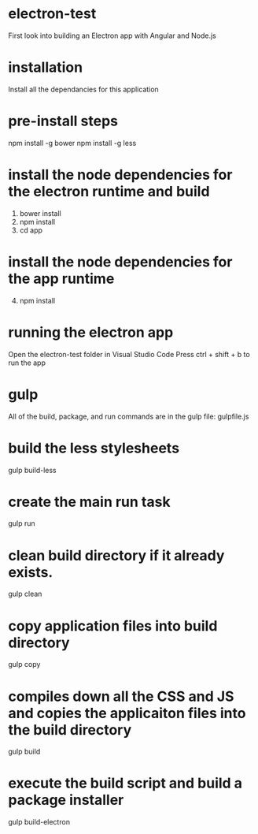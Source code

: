 # electron-test
First look into building an Electron app with Angular and Node.js

# installation 
Install all the dependancies for this application

# pre-install steps
npm install -g bower
npm install -g less

# install the node dependencies for the electron runtime and build
1) bower install
2) npm install
3) cd app

# install the node dependencies for the app runtime
4) npm install 

# running the electron app
Open the electron-test folder in Visual Studio Code 
Press ctrl + shift + b to run the app

# gulp 
All of the build, package, and run commands are in the gulp file: gulpfile.js

# build the less stylesheets
gulp build-less

# create the main run task 
gulp run

# clean build directory if it already exists.
gulp clean

# copy application files into build directory
gulp copy

# compiles down all the CSS and JS and copies the applicaiton files into the build directory
gulp build

# execute the build script and build a package installer
gulp build-electron

